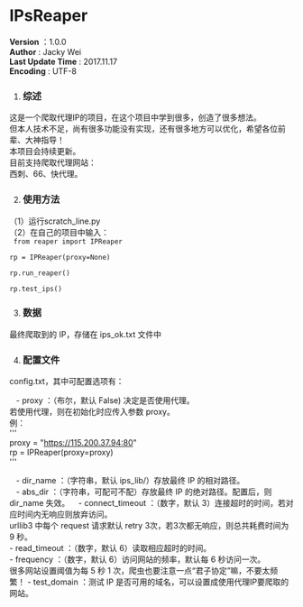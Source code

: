 # IPsReaper

__Version__ ：1.0.0  
__Author__ : Jacky Wei  
__Last Update Time__ : 2017.11.17  
__Encoding__ : UTF-8</br>


1. ### 综述
这是一个爬取代理IP的项目，在这个项目中学到很多，创造了很多想法。  
但本人技术不足，尚有很多功能没有实现，还有很多地方可以优化，希望各位前辈、大神指导！  
本项目会持续更新。  
目前支持爬取代理网站：  
    西刺、66、快代理。

2. ### 使用方法
（1）运行scratch_line.py  
（2）在自己的项目中输入：  
    <code>
    from reaper import IPReaper  
    rp = IPReaper(proxy=None)  
    rp.run_reaper()  
    rp.test_ips()
    </code>

3. ### 数据  
最终爬取到的 IP，存储在 ips_ok.txt 文件中

4. ### 配置文件  
config.txt，其中可配置选项有：

    - proxy ：（布尔，默认 False) 决定是否使用代理。  
                若使用代理，则在初始化时应传入参数 proxy。  
                例：  
                '''  
                proxy = "https://115.200.37.94:80"  
                rp = IPReaper(proxy=proxy)  
                '''

    - dir_name ：（字符串，默认 ips_lib/）存放最终 IP 的相对路径。    
    - abs_dir ：（字符串，可配可不配）存放最终 IP 的绝对路径。配置后，则 dir_name 失效。 
    - connect_timeout ：（数字，默认 3）连接超时的时间，若对应时间内无响应则放弃访问。  
                        urllib3 中每个 request 请求默认 retry 3次，若3次都无响应，则总共耗费时间为 9 秒。  
    - read_timeout ：（数字，默认 6）读取相应超时的时间。  
    - frequency ：（数字，默认 6）访问网站的频率，默认每 6 秒访问一次。  
                    很多网站设置阈值为每 5 秒 1 次，爬虫也要注意一点“君子协定”嘛，不要太频繁！
    - test_domain ：测试 IP 是否可用的域名，可以设置成使用代理IP要爬取的网站。  
    
